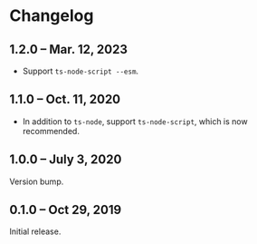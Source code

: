 # Changelog

## 1.2.0 – Mar. 12, 2023

- Support `ts-node-script --esm`.

## 1.1.0 – Oct. 11, 2020

- In addition to `ts-node`, support `ts-node-script`, which is now
  recommended.

## 1.0.0 – July 3, 2020

Version bump.

## 0.1.0 – Oct 29, 2019

Initial release.

